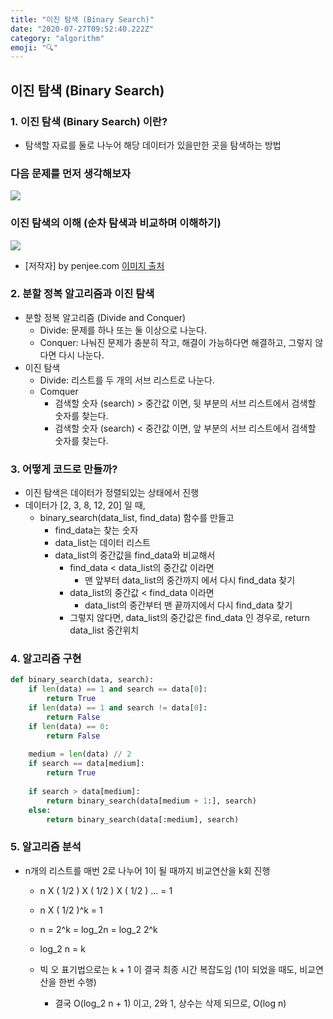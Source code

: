```yaml
---
title: "이진 탐색 (Binary Search)"
date: "2020-07-27T09:52:40.222Z"
category: "algorithm"
emoji: "🔍"
---
```


## 이진 탐색 (Binary Search)

### 1. 이진 탐색 (Binary Search) 이란?
* 탐색할 자료를 둘로 나누어 해당 데이터가 있을만한 곳을 탐색하는 방법

### 다음 문제를 먼저 생각해보자
<img src="https://www.fun-coding.org/00_Images/binarysearch.png" />

### 이진 탐색의 이해 (순차 탐색과 비교하며 이해하기)

<img src="https://www.mathwarehouse.com/programming/images/binary-vs-linear-search/binary-and-linear-search-animations.gif">

* [저작자] by penjee.com [이미지 출처](https://blog.penjee.com/binary-vs-linear-search-animated-gifs)


### 2. 분할 정복 알고리즘과 이진 탐색
- 분할 정복 알고리즘 (Divide and Conquer)
  - Divide: 문제를 하나 또는 둘 이상으로 나눈다.
  - Conquer: 나눠진 문제가 충분히 작고, 해결이 가능하다면 해결하고, 그렇지 않다면 다시 나눈다.
- 이진 탐색
  - Divide: 리스트를 두 개의 서브 리스트로 나눈다.
  - Comquer
    - 검색할 숫자 (search) > 중간값 이면, 뒷 부분의 서브 리스트에서 검색할 숫자를 찾는다.
    - 검색할 숫자 (search) < 중간값 이면, 앞 부분의 서브 리스트에서 검색할 숫자를 찾는다.  

### 3. 어떻게 코드로 만들까?
* 이진 탐색은 데이터가 정렬되있는 상태에서 진행
* 데이터가 [2, 3, 8, 12, 20] 일 때,
  - binary_search(data_list, find_data) 함수를 만들고
    - find_data는 찾는 숫자
    - data_list는 데이터 리스트
    - data_list의 중간값을 find_data와 비교해서
      - find_data < data_list의 중간값 이라면
        - 맨 앞부터 data_list의 중간까지 에서 다시 find_data 찾기
      - data_list의 중간값 < find_data 이라면
        - data_list의 중간부터 맨 끝까지에서 다시 find_data 찾기
      - 그렇지 않다면, data_list의 중간값은 find_data 인 경우로, return data_list 중간위치

### 4. 알고리즘 구현


```python
def binary_search(data, search):
    if len(data) == 1 and search == data[0]:
        return True
    if len(data) == 1 and search != data[0]:
        return False
    if len(data) == 0:
        return False
    
    medium = len(data) // 2
    if search == data[medium]:
        return True
    
    if search > data[medium]:
        return binary_search(data[medium + 1:], search)
    else:
        return binary_search(data[:medium], search)
```

### 5. 알고리즘 분석
* n개의 리스트를 매번 2로 나누어 1이 될 때까지 비교연산을 k회 진행
  - n X ( 1/2 ) X ( 1/2 ) X ( 1/2 ) ... = 1

  - n X ( 1/2 )^k = 1
  
  - n = 2^k = log_2n = log_2 2^k
  
  - log_2 n = k

  
  - 빅 오 표기법으로는 k + 1 이 결국 최종 시간 복잡도임 (1이 되었을 때도, 비교연산을 한번 수행)
    
    - 결국 O(log_2 n + 1) 이고, 2와 1, 상수는 삭제 되므로, O(log n)

